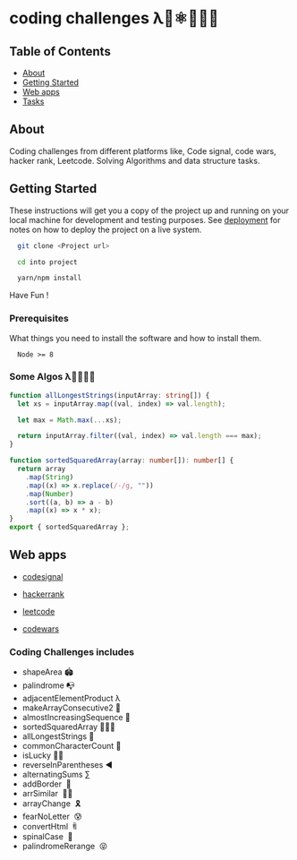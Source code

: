 # coding challenges λ🌟⚛️👨🏻‍💻

## Table of Contents

* [About](#about)
* [Getting Started](#getting_started)
* [Web apps](#web)
* [Tasks](#tasks)

## About <a name = "about"></a>

Coding challenges from different platforms like, Code signal, code wars, hacker rank, Leetcode. Solving Algorithms and data structure tasks.

## Getting Started <a name = "getting_started"></a>

These instructions will get you a copy of the project up and running on your local machine for development and testing purposes. See [deployment](#deployment) for notes on how to deploy the project on a live system.

``` bash
  git clone <Project url>

  cd into project

  yarn/npm install

```

Have Fun !

### Prerequisites

What things you need to install the software and how to install them.

``` 
  Node >= 8
```

### Some Algos λ👨🏻‍💻😎

``` ts
function allLongestStrings(inputArray: string[]) {
  let xs = inputArray.map((val, index) => val.length);

  let max = Math.max(...xs);

  return inputArray.filter((val, index) => val.length === max);
}

function sortedSquaredArray(array: number[]): number[] {
  return array
    .map(String)
    .map((x) => x.replace(/-/g, ""))
    .map(Number)
    .sort((a, b) => a - b)
    .map((x) => x * x);
}
export { sortedSquaredArray };
```

## Web apps <a name = "web"></a>

* [codesignal](https://app.codesignal.com/)

* [hackerrank](https://www.hackerrank.com/)

* [leetcode](https://leetcode.com/)

* [codewars](https://www.codewars.com/)

### Coding Challenges includes <a name = "tasks" ></a>

* shapeArea 🏟
* palindrome 📭
* adjacentElementProduct λ
* makeArrayConsecutive2 🌟
* almostIncreasingSequence 📲
* sortedSquaredArray 🧙🏻‍♂️
* allLongestStrings 🤥
* commonCharacterCount 🚙
* isLucky ✌🏼
* reverseInParentheses ◀️
* alternatingSums ∑
* addBorder  🐫
* arrSimilar  👯‍♂️
* arrayChange  🎗
* fearNoLetter  😰
* convertHtml  ꄭ
* spinalCase  🐞
* palindromeRerange  😝
